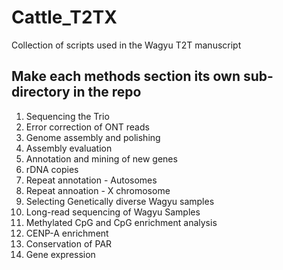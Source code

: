 # Cattle_T2TX
Collection of scripts used in the Wagyu T2T manuscript

## Make each methods section its own sub-directory in the repo

1. Sequencing the Trio
2. Error correction of ONT reads
3. Genome assembly and polishing
4. Assembly evaluation
5. Annotation and mining of new genes
6. rDNA copies
7. Repeat annotation - Autosomes
8. Repeat annoation - X chromosome
9. Selecting Genetically diverse Wagyu samples
10. Long-read sequencing of Wagyu Samples
11. Methylated CpG and CpG enrichment analysis
12. CENP-A enrichment
13. Conservation of PAR
14. Gene expression
